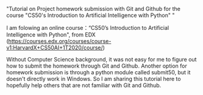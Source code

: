 "Tutorial on Project homework submission with Git and Github for the course "CS50's Introduction to Artificial Intelligence with Python" " 

I am folowing an online course：“CS50’s Introduction to Artificial Intelligence with Python", from EDX (https://courses.edx.org/courses/course-v1:HarvardX+CS50AI+1T2020/course/)

Without Computer Science background, it was not easy for me to figure out how to submit the homework through Git and Github. Another option for homework submission is through a python module called submit50, but it doesn't directly work in Windows. So I am sharing this tutorial here to hopefully help others that are not familiar with Git and Github.
